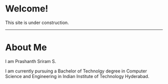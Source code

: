 # Welcome!

This site is under construction.

_____________________________________
# About Me

I am Prashanth Sriram S. 

I am currently pursuing a Bachelor of Technolgy degree in Computer Science and Engineering in Indian Institute of Technology Hyderabad.


